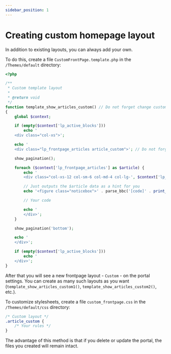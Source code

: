 ```yaml
---
sidebar_position: 1
---
```


# Creating custom homepage layout

In addition to existing layouts, you can always add your own.

To do this, create a file `CustomFrontPage.template.php` in the `/Themes/default` directory:

```php {8,17}
<?php

/**
 * Custom template layout
 *
 * @return void
 */
function template_show_articles_custom() // Do not forget change custom name *custom* for your layout
{
	global $context;

	if (empty($context['lp_active_blocks']))
		echo '
	<div class="col-xs">';

	echo '
	<div class="lp_frontpage_articles article_custom">'; // Do not forget change custom class *article_custom* for your layout

	show_pagination();

	foreach ($context['lp_frontpage_articles'] as $article) {
		echo '
		<div class="col-xs-12 col-sm-6 col-md-4 col-lg-', $context['lp_frontpage_num_columns'], ' col-xl-', $context['lp_frontpage_num_columns'], '">';

		// Just outputs the $article data as a hint for you
		echo '<figure class="noticebox">' . parse_bbc('[code]' . print_r($article, true) . '[/code]') . '</figure>';

		// Your code

		echo '
		</div>';
	}

	show_pagination('bottom');

	echo '
	</div>';

	if (empty($context['lp_active_blocks']))
		echo '
	</div>';
}

```

After that you will see a new frontpage layout - `Custom` - on the portal settings. You can create as many such layouts as you want (`template_show_articles_custom1()`, `template_show_articles_custom2()`, etc.).

To customize stylesheets, create a file `custom_frontpage.css` in the `/Themes/default/css` directory:

```css {3}
/* Custom layout */
.article_custom {
	/* Your rules */
}
```

The advantage of this method is that if you delete or update the portal, the files you created will remain intact.